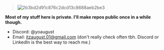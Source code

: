 > ![2b3bd2d91c876c2dcd13c8688aeb2be3](https://github.com/user-attachments/assets/56e1df3e-6dd9-4e59-aed8-2e4443e90205)

**Most of my stuff here is private. I'll make repos public once in a while though.**
- Discord: @yoaugust
- Email: itzaugust.01@gmail.com (don't really check often tbh. Discord or LinkedIn is the best way to reach me.)

